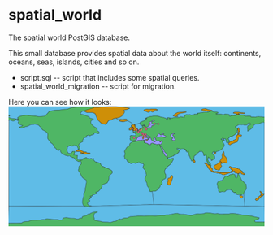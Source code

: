 # spatial_world
The spatial world PostGIS database.

This small database provides spatial data about the world itself: continents, oceans, seas, islands, cities and so on.

* script.sql -- script that includes some spatial queries.
* spatial_world_migration -- script for migration.

Here you can see how it looks: ![Spatial world map](/map.png)
